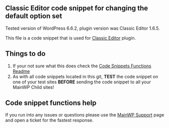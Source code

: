 ## Classic Editor code snippet for changing the default option set

Tested version of WordPress 6.6.2, plugin version was Classic Editor 1.6.5.

This file is a code snippet that is used for [Classic Editor](https://wordpress.org/plugins/classic-editor/) plugin. 

## Things to do

1. If your not sure what this does check the [Code Snippets Functions Readme](https://github.com/mainwp/Code-Snippets-Functions/blob/master/README.md)
2. As with all code snippets located in this git, **TEST** the code snippet on one of your test sites **BEFORE** sending the code snippet to all your MainWP Child sites!

## Code snippet functions help

If you run into any issues or questions please use the [MainWP Support](https://mainwp.com/support/) page and open a ticket for the fastest response.
